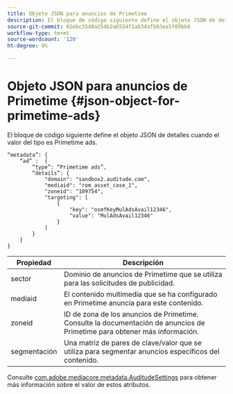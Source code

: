 ```yaml
---
title: Objeto JSON para anuncios de Primetime
description: El bloque de código siguiente define el objeto JSON de detalles cuando el valor del tipo es Primetime ads.
source-git-commit: 02ebc3548a254b2a6554f1ab34afbb3ea5f09bb8
workflow-type: tm+mt
source-wordcount: '120'
ht-degree: 0%

---
```


# Objeto JSON para anuncios de Primetime {#json-object-for-primetime-ads}

El bloque de código siguiente define el objeto JSON de detalles cuando el valor del tipo es Primetime ads.

```
“metadata”: {
    “ad” :  {
        “type”: “Primetime ads”,
        “details”: {
            "domain": "sandbox2.auditude.com",
            "mediaid": "rom_asset_case_1",
            "zoneid": "109754",
            "targeting": [
                {
                    "key": "osmfKeyMulAdsAvail12346",
                    "value": "MulAdsAvail12346"
                }
            ]
        }
    }
}
```

| Propiedad | Descripción |
|---|---|
| sector | Dominio de anuncios de Primetime que se utiliza para las solicitudes de publicidad. |
| mediaid | El contenido multimedia que se ha configurado en Primetime anuncia para este contenido. |
| zoneid | ID de zona de los anuncios de Primetime. Consulte la documentación de anuncios de Primetime para obtener más información. |
| segmentación | Una matriz de pares de clave/valor que se utiliza para segmentar anuncios específicos del contenido. |

Consulte [com.adobe.mediacore.metadata.AuditudeSettings](https://help.adobe.com/en_US/primetime/api/psdk/javadoc/com/adobe/mediacore/metadata/AuditudeSettings.html) para obtener más información sobre el valor de estos atributos.
